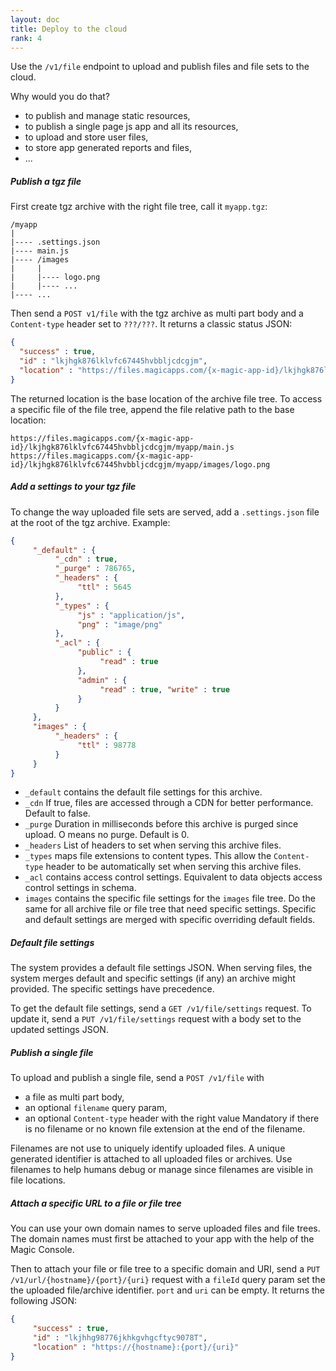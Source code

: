 ```yaml
---
layout: doc
title: Deploy to the cloud
rank: 4
---
```


Use the `/v1/file` endpoint to upload and publish files and file sets to the cloud.

Why would you do that?

- to publish and manage static resources,
- to publish a single page js app and all its resources,
- to upload and store user files,
- to store app generated reports and files,
- ...

##### Publish a tgz file

First create tgz archive with the right file tree, call it `myapp.tgz`:

```
/myapp
|
|---- .settings.json
|---- main.js
|---- /images
|     |
|     |---- logo.png
|     |---- ...
|---- ...
```

Then send a `POST v1/file` with the tgz archive as multi part body and a `Content-type` header set to `???/???`. It returns a classic status JSON:

```json
{
  "success" : true,
  "id" : "lkjhgk876lklvfc67445hvbbljcdcgjm",
  "location" : "https://files.magicapps.com/{x-magic-app-id}/lkjhgk876lklvfc67445hvbbljcdcgjm/myapp"
}
```

The returned location is the base location of the archive file tree. To access a specific file of the file tree, append the file relative path to the base location:

```http
https://files.magicapps.com/{x-magic-app-id}/lkjhgk876lklvfc67445hvbbljcdcgjm/myapp/main.js
https://files.magicapps.com/{x-magic-app-id}/lkjhgk876lklvfc67445hvbbljcdcgjm/myapp/images/logo.png
```

##### Add a settings to your tgz file

To change the way uploaded file sets are served, add a `.settings.json` file at the root of the tgz archive. Example:

```json
{
     "_default" : {
          "_cdn" : true,
          "_purge" : 786765,
          "_headers" : {
               "ttl" : 5645
          },
          "_types" : {
               "js" : "application/js",
               "png" : "image/png"
          },
          "_acl" : {
               "public" : {
                    "read" : true
               },
               "admin" : {
                    "read" : true, "write" : true
               }
          }
     },
     "images" : {
          "_headers" : {
               "ttl" : 98778
          }
     }
}
```

- `_default` contains the default file settings for this archive.
- `_cdn` If true, files are accessed through a CDN for better performance. Default to false.
- `_purge` Duration in milliseconds before this archive is purged since upload. O means no purge. Default is 0.
- `_headers` List of headers to set when serving this archive files.
- `_types` maps file extensions to content types. This allow the `Content-type` header to be automatically set when serving this archive files.
- `_acl` contains access control settings. Equivalent to data objects access control settings in schema.
- `images` contains the specific file settings for the `images` file tree. Do the same for all archive file or file tree that need specific settings. Specific and default settings are merged with specific overriding default fields.


##### Default file settings

The system provides a default file settings JSON. When serving files, the system merges default and specific settings (if any) an archive might provided. The specific settings have precedence.

To get the default file settings, send a `GET /v1/file/settings` request. To update it, send a `PUT /v1/file/settings` request with a body set to the updated settings JSON.


##### Publish a single file

To upload and publish a single file, send a `POST /v1/file` with

- a file as multi part body,
- an optional `filename` query param,
- an optional `Content-type` header with the right value Mandatory if there is no filename or no known file extension at the end of the filename.

Filenames are not use to uniquely identify uploaded files. A unique generated identifier is attached to all uploaded files or archives. Use filenames to help humans debug or manage since filenames are visible in file locations.


##### Attach a specific URL to a file or file tree

You can use your own domain names to serve uploaded files and file trees. The domain names must first be attached to your app with the help of the Magic Console.

Then to attach your file or file tree to a specific domain and URI, send a `PUT /v1/url/{hostname}/{port}/{uri}` request with a `fileId` query param set the the uploaded file/archive identifier. `port` and `uri` can be empty. It returns the following JSON:

```json
{
     "success" : true,
     "id" : "lkjhhg98776jkhkgvhgcftyc9078T",
     "location" : "https://{hostname}:{port}/{uri}"
}
```
